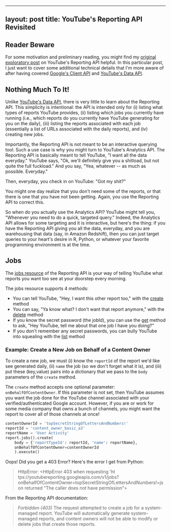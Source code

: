 
---
layout: post
title: YouTube's Reporting API Revisited
---

## Reader Beware
For some motivation and preliminary reading, you might find my 
[original exploratory post](https://krbnite.github.io/The-YouTube-Reporting-API/)
on YouTube's Reporting API helpful.  In this particular post, I just want to cover some additional
technical details that I'm more aware of after having covered 
[Google's Client API](https://krbnite.github.io/The-Google-Client-API-for-Python/) and
[YouTube's Data API](https://krbnite.github.io/The-YouTube-Data-API/).


## Nothing Much To It!
Unlike [YouTube's Data API](https://krbnite.github.io/The-YouTube-Data-API/), 
there is very little to learn about the Reporting API.  This simplicity is intentional: the API
is intended only for (i) listing what types of reports YouTube provides, (ii) listing which jobs
you currently have running (i.e., which reports do you currently have YouTube generating for you
on the daily), (iii) listing the reports associated with each job (essentially a list of URLs associated
with the daily reports), and (iv) creating new jobs.  

Importantly, the Reporting API is not meant to be an interactive querying tool.  Such a use case is
why you might turn to YouTube's Analytics API.  The Reporting API is basically meant to tell YouTube,
"I want all the data everyday."  YouTube says, "Ok, we'll definitely give you a shitload, but not quite
the full fuckload."  And you say, "Yea, whatever -- as much as possible. Everyday." 

Then, everyday, you check in on YouTube: "Got my shit?" 

You might one day realize that you don't need some of the reports, or that there is one that you 
have not been getting.  Again, you use the Reporting API to correct this.  

So when do you actually use the Analytics API?  YouTube might tell you, "Whenever you need to do
a quick, targeted query."  Indeed, the Analytics API allows for some targeting and it is interactive, 
but here's the thing: if you have the Reporting API giving you all the data, everyday, and you are
warehousing that data (say, in Amazon Redshift), then you can just target queries to your heart's desire
in R, Python, or whatever your favorite programming environment is at the time.  

## Jobs
The [jobs resource](https://developers.google.com/youtube/reporting/v1/reference/rest/v1/jobs) of
the Reporting API is your way of telling YouTube what reports you want too see at your doorstep
every morning.

The jobs resource supports 4 methods:
* You can tell YouTube, "Hey, I want this other report too," with the [create](https://developers.google.com/youtube/reporting/v1/reference/rest/v1/jobs/create) method
* You can say, "Ya know what?  I don't want that report anymore," with the [delete](https://developers.google.com/youtube/reporting/v1/reference/rest/v1/jobs/delete) method
* If you know the secret password (the jobId), you can use the 
[get](https://developers.google.com/youtube/reporting/v1/reference/rest/v1/jobs/get) method to ask, 
"Hey YouTube, tell me about that one job I have you doing?"
* If you don't remember any secret passwords, you can bully YouTube into squealing with the 
[list](https://developers.google.com/youtube/reporting/v1/reference/rest/v1/jobs/list) method

### Example: Create a New Job on Behalf of a Content Owner
To create a new job, we must (i) know the `reportId` of the report we'd like see generated daily,
(ii) `name` the job (so we don't forget what it is), and (iii) put these (key,value) pairs into
a dictionary that we pass to the `body` parameters of the `create` method.

The `create` method accepts one optional parameter: `onBehalfOfContentOwner`.  If this parameter is not 
set, then YouTube assumes you want the job done for the YouTube channel associated with your
verified/authenticated Google account.  However, if you are or work for some media company that owns
a bunch of channels, you might want the report to cover all of those channels at once!


```python
contentOwnerId = 'topSecretStringOfLettersAndNumbers!'
reportId = 'content_owner_basic_a3'
reportName = 'User Activity'
report.jobs().create(
    body = {'reportTypeId': reportId, 'name': reportName},
    onBehalfOfContentOwner=contentOwnerId
    ).execute()
```

Oops!  Did you get a 403 Error?  Here's the error I get from Python:
> HttpError: <HttpError 403 when requesting 
> 'ht&#8203;tps://youtubereporting.googleapis.com/v1/jobs?onBehalfOfContentOwner=topSecretStringOfLettersAndNumbers!=json
> returned "The caller does not have permission">

From the Reporting API documentation:
> *Forbidden (403)*
> The request attempted to create a job for a system-managed report. 
> YouTube will automatically generate system-managed reports, and content owners 
> will not be able to modify or delete jobs that create those reports.


